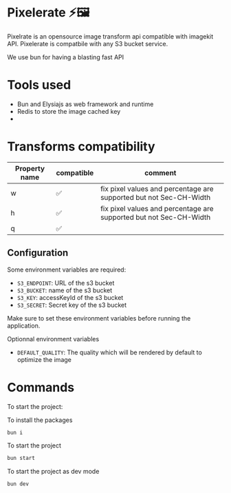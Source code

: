 # Pixelerate ⚡🖼️

Pixelrate is an opensource image transform api compatible with imagekit API. Pixelerate is compatbile with any S3 bucket service.

We use bun for having a blasting fast API

# Tools used 

- Bun and Elysiajs as web framework and runtime
- Redis to store the image cached key
- 

# Transforms compatibility

| Property name | compatible  | comment  |
|---|---|---|
| w | ✅ | fix pixel values and percentage are supported but not Sec-CH-Width |   
|  h | ✅ | fix pixel values and percentage are supported but not Sec-CH-Width |   
| q | ✅ |

## Configuration

Some environment variables are required:

- `S3_ENDPOINT`: URL of the s3 bucket
- `S3_BUCKET`: name of the s3 bucket
- `S3_KEY`: accessKeyId of the s3 bucket
- `S3_SECRET`: Secret key of the s3 bucket

Make sure to set these environment variables before running the application.

Optionnal environment variables

- `DEFAULT_QUALITY`: The quality which will be rendered by default to optimize the image

# Commands

To start the project:

To install the packages

```bash
bun i
```

To start the project

```bash
bun start
```

To start the project as dev mode

```bash
bun dev
```